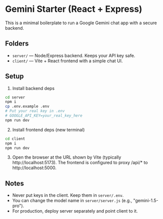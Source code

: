 # Gemini Starter (React + Express)

This is a minimal boilerplate to run a Google Gemini chat app with a secure backend.

## Folders
- `server/` — Node/Express backend. Keeps your API key safe.
- `client/` — Vite + React frontend with a simple chat UI.

## Setup
1) Install backend deps
```bash
cd server
npm i
cp .env.example .env
# Put your real key in .env
# GOOGLE_API_KEY=your_real_key_here
npm run dev
```

2) Install frontend deps (new terminal)
```bash
cd client
npm i
npm run dev
```

3) Open the browser at the URL shown by Vite (typically http://localhost:5173).
   The frontend is configured to proxy /api/* to http://localhost:5000.

## Notes
- Never put keys in the client. Keep them in `server/.env`.
- You can change the model name in `server/server.js` (e.g., "gemini-1.5-pro").
- For production, deploy server separately and point client to it.
